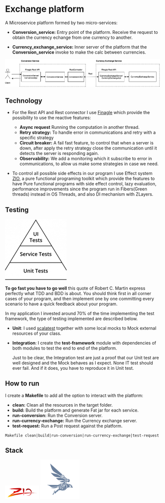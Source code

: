 # Exchange platform

A Microservice platform formed by two micro-services:

*  **Conversion_service:** Entry point of the platform. Receive the request to obtain the currency echange from
one currency to another.
   
* **Currency_exchange_service:** Inner server of the platform that the **Conversion_service** invoke to make the calc 
between currencies.

![My image](img/exchange_platform.png)

## Technology

* For the Rest API and Rest connector I use [Finagle](https://twitter.github.io/finagle/) which provide the possibility
  to use the reactive features:
  * **Async request** Running the computation in another thread.
  * **Retry strategy:** To handle error in communications and retry with a specific strategy
  * **Circuit breaker:** A fail fast feature, to control that when a server is down, after apply 
    the retry strategy close the communication until it detects the server is responding again.
  * **Observability:**  We add a monitoring which it subscribe to error in communications, to allow us
    make some strategies in case we need.
  

* To control all possible side effects in our program I use Effect system [ZIO](https://zio.dev), a pure functional programing toolkit
  which provide the features to have Pure functional programs with side effect control,
  lazy evaluation, performance improvements since the program run in Fibers(Green threads) instead in OS Threads, and also DI mechanism with ZLayers.


## Testing

![My image](img/testPyramid.png)

**To go fast you have to go well** this quote of Robert C. Martin express perfectly what TDD and BDD is about. You should think first in all corner cases of your program, and then implement
one by one committing every scenario to have a quick feedback about your program.

In my application I invested around 70% of the time implementing the test framework, the type of testing implemented are described below.

* **Unit**: I used [scalatest](https://www.scalatest.org) together with some local mocks to Mock external resources of your class.
* **Integration**: I create the **test-framework** module with dependencies of both modules to test the end to end of the platform.
 
  Just to be clear, the Integration test are just a proof that our Unit test are well designed and the Mock behaves as I expect. None IT test should ever fail. And if it does,
  you have to reproduce it in Unit test.

## How to run

I create a **Makefile** to add all the option to interact with the platform:

* **clean:** Clean all the resources in the target folder.
* **build:** Build the platform and generate Fat jar for each service.
* **run-conversion:** Run the Conversion server.
* **run-currency-exchange:** Run the Currency exchange server.
* **test-request:** Run a Post request against the platform.

````
Makefile clean|build|run-conversion|run-currency-exchange|test-request
````

## Stack

![My image](img/ZIO.png) ![My image](img/finagle.png)